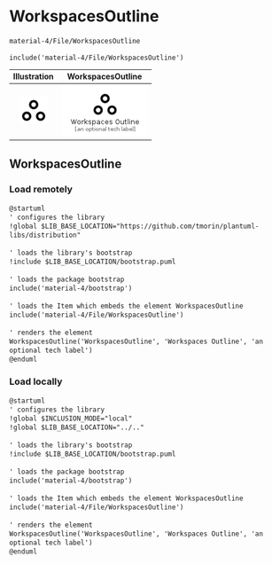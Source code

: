 # WorkspacesOutline


```text
material-4/File/WorkspacesOutline
```

```text
include('material-4/File/WorkspacesOutline')
```



| Illustration | WorkspacesOutline |
| :---: | :---: |
| ![illustration for Illustration](../../material-4/File/WorkspacesOutline.png) | ![illustration for WorkspacesOutline](../../material-4/File/WorkspacesOutline.Local.png) |




## WorkspacesOutline

### Load remotely
```plantuml
@startuml
' configures the library
!global $LIB_BASE_LOCATION="https://github.com/tmorin/plantuml-libs/distribution"

' loads the library's bootstrap
!include $LIB_BASE_LOCATION/bootstrap.puml

' loads the package bootstrap
include('material-4/bootstrap')

' loads the Item which embeds the element WorkspacesOutline
include('material-4/File/WorkspacesOutline')

' renders the element
WorkspacesOutline('WorkspacesOutline', 'Workspaces Outline', 'an optional tech label')
@enduml
```

### Load locally
```plantuml
@startuml
' configures the library
!global $INCLUSION_MODE="local"
!global $LIB_BASE_LOCATION="../.."

' loads the library's bootstrap
!include $LIB_BASE_LOCATION/bootstrap.puml

' loads the package bootstrap
include('material-4/bootstrap')

' loads the Item which embeds the element WorkspacesOutline
include('material-4/File/WorkspacesOutline')

' renders the element
WorkspacesOutline('WorkspacesOutline', 'Workspaces Outline', 'an optional tech label')
@enduml
```


